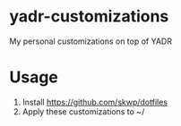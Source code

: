 # yadr-customizations
My personal customizations on top of YADR

# Usage
1. Install https://github.com/skwp/dotfiles
1. Apply these customizations to ~/
